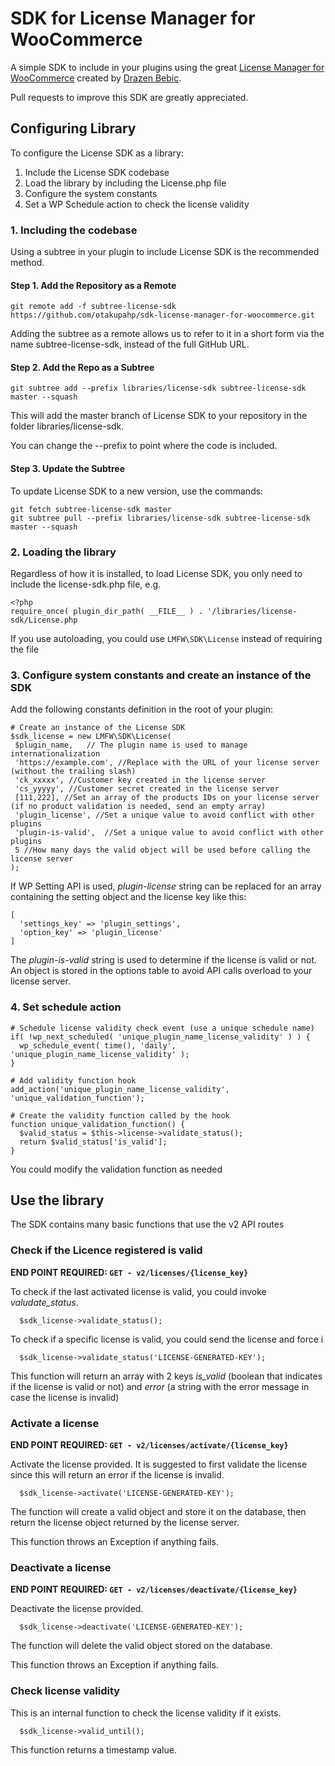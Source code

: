 # SDK for License Manager for WooCommerce
A simple SDK to include in your plugins using the great [License Manager for WooCommerce](https://github.com/drazenbebic/license-manager-for-woocommerce) created by [Drazen Bebic](https://github.com/drazenbebic).

Pull requests to improve this SDK are greatly appreciated.

## Configuring Library

To configure the License SDK as a library:

 1. Include the License SDK codebase
 2. Load the library by including the License.php file
 3. Configure the system constants
 4. Set a WP Schedule action to check the license validity

### 1. Including the codebase

Using a subtree in your plugin to include License SDK is the recommended method.

#### Step 1. Add the Repository as a Remote

```
git remote add -f subtree-license-sdk https://github.com/otakupahp/sdk-license-manager-for-woocommerce.git
```

Adding the subtree as a remote allows us to refer to it in a short form via the name subtree-license-sdk, instead of the full GitHub URL.

#### Step 2. Add the Repo as a Subtree

```
git subtree add --prefix libraries/license-sdk subtree-license-sdk master --squash
```

This will add the master branch of License SDK to your repository in the folder libraries/license-sdk.

You can change the --prefix to point where the code is included.

#### Step 3. Update the Subtree

To update License SDK to a new version, use the commands:

```
git fetch subtree-license-sdk master
git subtree pull --prefix libraries/license-sdk subtree-license-sdk master --squash
```

### 2. Loading the library

Regardless of how it is installed, to load License SDK, you only need to include the license-sdk.php file, e.g.

```
<?php
require_once( plugin_dir_path( __FILE__ ) . '/libraries/license-sdk/License.php
```

If you use autoloading, you could use `LMFW\SDK\License` instead of requiring the file

### 3. Configure system constants and create an instance of the SDK

Add the following constants definition in the root of your plugin:

```
# Create an instance of the License SDK
$sdk_license = new LMFW\SDK\License( 
 $plugin_name,   // The plugin name is used to manage internationalization
 'https://example.com', //Replace with the URL of your license server (without the trailing slash)
 'ck_xxxxx', //Customer key created in the license server
 'cs_yyyyy', //Customer secret created in the license server
 [111,222], //Set an array of the products IDs on your license server (if no product validation is needed, send an empty array)
 'plugin_license', //Set a unique value to avoid conflict with other plugins
 'plugin-is-valid',  //Set a unique value to avoid conflict with other plugins
 5 //How many days the valid object will be used before calling the license server
);
```

If WP Setting API is used, *plugin-license* string can be replaced for an array containing the setting object and the license key like this:

```
[
  'settings_key' => 'plugin_settings',
  'option_key' => 'plugin_license'
]
```

The *plugin-is-valid* string is used to determine if the license is valid or not. An object is stored in the options table to avoid API calls overload to your license server. 

### 4. Set schedule action

```
# Schedule license validity check event (use a unique schedule name)
if( !wp_next_scheduled( 'unique_plugin_name_license_validity' ) ) {
  wp_schedule_event( time(), 'daily', 'unique_plugin_name_license_validity' );
}

# Add validity function hook
add_action('unique_plugin_name_license_validity', 'unique_validation_function');

# Create the validity function called by the hook
function unique_validation_function() {
  $valid_status = $this->license->validate_status();
  return $valid_status['is_valid'];
}
```

You could modify the validation function as needed

## Use the library

The SDK contains many basic functions that use the v2 API routes

### Check if the Licence registered is valid

**END POINT REQUIRED: `GET - v2/licenses/{license_key}`**

To check if the last activated license is valid, you could invoke *valudate_status*.

```
  $sdk_license->validate_status();
```

To check if a specific license is valid, you could send the license and force i

```
  $sdk_license->validate_status('LICENSE-GENERATED-KEY');
```

This function will return an array with 2 keys *is_valid* (boolean that indicates if the license is valid or not) and *error* (a string with the error message in case the license is invalid)


### Activate a license

**END POINT REQUIRED: `GET - v2/licenses/activate/{license_key}`**

Activate the license provided. It is suggested to first validate the license since this will return an error if the license is invalid.

```
  $sdk_license->activate('LICENSE-GENERATED-KEY');
```

The function will create a valid object and store it on the database, then return the license object returned by the license server.

This function throws an Exception if anything fails.

### Deactivate a license

**END POINT REQUIRED: `GET - v2/licenses/deactivate/{license_key}`**

Deactivate the license provided.

```
  $sdk_license->deactivate('LICENSE-GENERATED-KEY');
```

The function will delete the valid object stored on the database.

This function throws an Exception if anything fails.

### Check license validity

This is an internal function to check the license validity if it exists.

```
  $sdk_license->valid_until();
```

This function returns a timestamp value.
